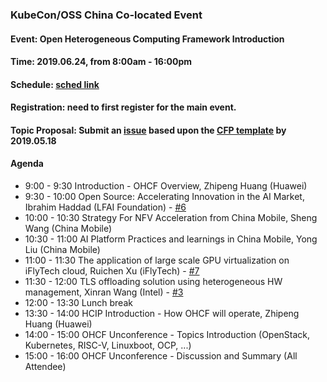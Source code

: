 ### KubeCon/OSS China Co-located Event
#### Event: Open Heterogeneous Computing Framework Introduction
#### Time: 2019.06.24, from 8:00am - 16:00pm
#### Schedule: [sched link](https://kccncosschn19eng.sched.com/event/Nv2S/open-heterogeneous-computing-framework-introduction-hosted-by-huawei-additional-registration-fee-required?iframe=yes&w=100%&sidebar=yes&bg=no#)
#### Registration: need to first register for the main event.
#### Topic Proposal: Submit an [issue](https://github.com/open-heterogeneous-computing-framework/conference/issues/new) based upon the [CFP template](./cfp-template.md) by 2019.05.18
#### Agenda 
* 9:00 - 9:30 Introduction - OHCF Overview, Zhipeng Huang (Huawei)
* 9:30 - 10:00 Open Source: Accelerating Innovation in the AI Market, Ibrahim Haddad (LFAI Foundation) - [#6](https://github.com/open-heterogeneous-computing-framework/conference/issues/6)
* 10:00 - 10:30 Strategy For NFV Acceleration from China Mobile, Sheng Wang (China Mobile)
* 10:30 - 11:00 AI Platform Practices and learnings in China Mobile, Yong Liu (China Mobile)
* 11:00 - 11:30 The application of large scale GPU virtualization on iFlyTech cloud, Ruichen Xu (iFlyTech) - [#7](https://github.com/open-heterogeneous-computing-framework/conference/issues/7)
* 11:30 - 12:00 TLS offloading solution using heterogeneous HW management, Xinran Wang (Intel) - [#3](https://github.com/open-heterogeneous-computing-framework/conference/issues/3)
* 12:00 - 13:30 Lunch break
* 13:30 - 14:00 HCIP Introduction - How OHCF will operate, Zhipeng Huang (Huawei)
* 14:00 - 15:00 OHCF Unconference - Topics Introduction (OpenStack, Kubernetes, RISC-V, Linuxboot, OCP, ...)
* 15:00 - 16:00 OHCF Unconference - Discussion and Summary (All Attendee)

